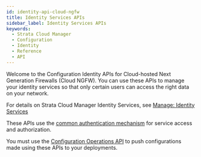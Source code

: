 ```yaml
---
id: identity-api-cloud-ngfw
title: Identity Services APIs
sidebar_label: Identity Services APIs
keywords:
  - Strata Cloud Manager
  - Configuration
  - Identity
  - Reference
  - API
---
```


Welcome to the Configuration Identity APIs for Cloud-hosted Next Generation Firewalls (Cloud NGFW).
You can use these APIs to manage your identity services so that only certain users can access the
right data on your network.

For details on Strata Cloud Manager Identity Services, see
[Manage: Identity Services](https://docs.paloaltonetworks.com/strata-cloud-manager/getting-started/manage-configuration-ngfw-and-prisma-access/identity-services)

These APIs use the [common authentication mechanism](/scm/docs/getstarted) for service access and authorization.

You must use the [Configuration Operations API](/scm/api/config/operations/operations-api-cloud-ngfw) to push
configurations made using these APIs to your deployments.
